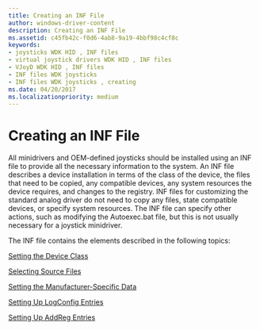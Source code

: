 ```yaml
---
title: Creating an INF File
author: windows-driver-content
description: Creating an INF File
ms.assetid: c45fb42c-f0d6-4ab8-9a19-4bbf98c4cf8c
keywords:
- joysticks WDK HID , INF files
- virtual joystick drivers WDK HID , INF files
- VJoyD WDK HID , INF files
- INF files WDK joysticks
- INF files WDK joysticks , creating
ms.date: 04/20/2017
ms.localizationpriority: medium
---
```


# Creating an INF File





All minidrivers and OEM-defined joysticks should be installed using an INF file to provide all the necessary information to the system. An INF file describes a device installation in terms of the class of the device, the files that need to be copied, any compatible devices, any system resources the device requires, and changes to the registry. INF files for customizing the standard analog driver do not need to copy any files, state compatible devices, or specify system resources. The INF file can specify other actions, such as modifying the Autoexec.bat file, but this is not usually necessary for a joystick minidriver.

The INF file contains the elements described in the following topics:

[Setting the Device Class](setting-the-device-class.md)

[Selecting Source Files](selecting-source-files.md)

[Setting the Manufacturer-Specific Data](setting-the-manufacturer-specific-data.md)

[Setting Up LogConfig Entries](setting-up-logconfig-entries.md)

[Setting Up AddReg Entries](setting-up-addreg-entries.md)

 

 




